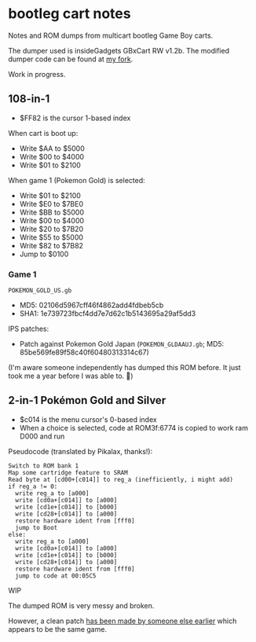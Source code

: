 # bootleg cart notes

Notes and ROM dumps from multicart bootleg Game Boy carts.

The dumper used is insideGadgets GBxCart RW v1.2b. The modified dumper code can be found at [my fork](https://github.com/chfoo/GBxCart-RW/tree/multicart).

Work in progress.

## 108-in-1

* $FF82 is the cursor 1-based index

When cart is boot up:

* Write $AA to $5000
* Write $00 to $4000
* Write $01 to $2100

When game 1 (Pokemon Gold) is selected:

* Write $01 to $2100
* Write $E0 to $7BE0
* Write $BB to $5000
* Write $00 to $4000
* Write $20 to $7B20
* Write $55 to $5000
* Write $82 to $7B82
* Jump to $0100

### Game 1

`POKEMON_GOLD_US.gb`

* MD5: 02106d5967cff46f4862add4fdbeb5cb
* SHA1: 1e739723fbcf4dd7e7d62c1b5143695a29af5dd3

IPS patches:

* Patch against Pokemon Gold Japan (`POKEMON_GLDAAUJ.gb`; MD5: 85be569fe89f58c40f60480313314c67)

(I'm aware someone independently has dumped this ROM before. It just took me a year before I was able to. 🙁)

## 2-in-1 Pokémon Gold and Silver

* $c014 is the menu cursor's 0-based index
* When a choice is selected, code at ROM3f:6774 is copied to work ram D000 and run

Pseudocode (translated by Pikalax, thanks!):

```
Switch to ROM bank 1
Map some cartridge feature to SRAM
Read byte at [cd00+[c014]] to reg_a (inefficiently, i might add)
if reg_a != 0:
  write reg_a to [a000]
  write [cd0a+[c014]] to [a000]
  write [cd1e+[c014]] to [b000]
  write [cd28+[c014]] to [a000]
  restore hardware ident from [fff0]
  jump to Boot
else:
  write reg_a to [a000]
  write [cd0a+[c014]] to [a000]
  write [cd1e+[c014]] to [b000]
  write [cd28+[c014]] to [a000]
  restore hardware ident from [fff0]
  jump to code at 00:05C5
```

WIP

The dumped ROM is very messy and broken.

However, a clean patch [has been made by someone else earlier](https://gbatemp.net/threads/pokemon-hong-kong-gold-version-ips-patch.456707/) which appears to be the same game.

